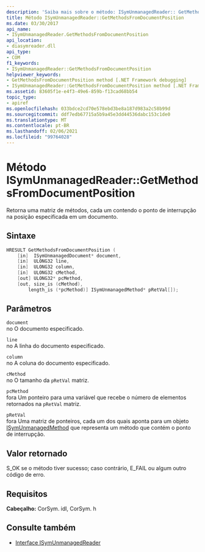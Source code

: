 ```yaml
---
description: 'Saiba mais sobre o método: ISymUnmanagedReader:: GetMethodsFromDocumentPosition'
title: Método ISymUnmanagedReader::GetMethodsFromDocumentPosition
ms.date: 03/30/2017
api_name:
- ISymUnmanagedReader.GetMethodsFromDocumentPosition
api_location:
- diasymreader.dll
api_type:
- COM
f1_keywords:
- ISymUnmanagedReader::GetMethodsFromDocumentPosition
helpviewer_keywords:
- GetMethodsFromDocumentPosition method [.NET Framework debugging]
- ISymUnmanagedReader::GetMethodsFromDocumentPosition method [.NET Framework debugging]
ms.assetid: 83605f1e-e4f3-49e6-859b-f13cad68bb54
topic_type:
- apiref
ms.openlocfilehash: 033bdce2cd70e578ebd3be8a187d983a2c58b99d
ms.sourcegitcommit: ddf7edb67715a5b9a45e3dd44536dabc153c1de0
ms.translationtype: MT
ms.contentlocale: pt-BR
ms.lasthandoff: 02/06/2021
ms.locfileid: "99764028"
---
```

# <a name="isymunmanagedreadergetmethodsfromdocumentposition-method"></a>Método ISymUnmanagedReader::GetMethodsFromDocumentPosition

Retorna uma matriz de métodos, cada um contendo o ponto de interrupção na posição especificada em um documento.  
  
## <a name="syntax"></a>Sintaxe  
  
```cpp  
HRESULT GetMethodsFromDocumentPosition (  
    [in]  ISymUnmanagedDocument* document,  
    [in]  ULONG32 line,  
    [in]  ULONG32 column,  
    [in]  ULONG32 cMethod,  
    [out] ULONG32* pcMethod,  
    [out, size_is (cMethod),  
        length_is (*pcMethod)] ISymUnmanagedMethod* pRetVal[]);  
```  
  
## <a name="parameters"></a>Parâmetros  

 `document`  
 no O documento especificado.  
  
 `line`  
 no A linha do documento especificado.  
  
 `column`  
 no A coluna do documento especificado.  
  
 `cMethod`  
 no O tamanho da `pRetVal` matriz.  
  
 `pcMethod`  
 fora Um ponteiro para uma variável que recebe o número de elementos retornados na `pRetVal` matriz.  
  
 `pRetVal`  
 fora Uma matriz de ponteiros, cada um dos quais aponta para um objeto [ISymUnmanagedMethod](isymunmanagedmethod-interface.md) que representa um método que contém o ponto de interrupção.  
  
## <a name="return-value"></a>Valor retornado  

 S_OK se o método tiver sucesso; caso contrário, E_FAIL ou algum outro código de erro.  
  
## <a name="requirements"></a>Requisitos  

 **Cabeçalho:** CorSym. idl, CorSym. h  
  
## <a name="see-also"></a>Consulte também

- [Interface ISymUnmanagedReader](isymunmanagedreader-interface.md)
